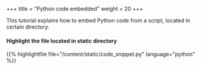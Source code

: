 +++
title = "Python code embedded"
weight = 20
+++

This tutorial explains how to embed Python code from a script, located in certain directory.

#### Highlight the file located in static directory

{{% highlightfile file="/content/static/code_snippet.py" language="python" %}}
